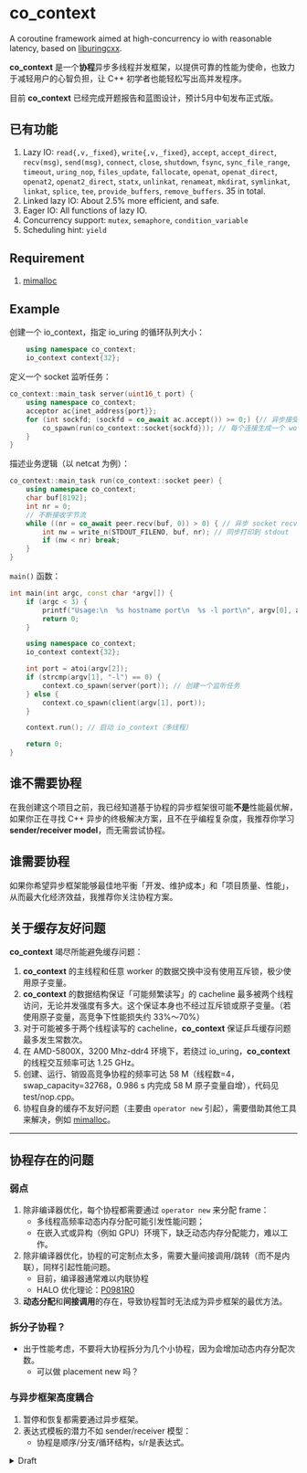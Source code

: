 # co_context

A coroutine framework aimed at high-concurrency io with reasonable latency, based on [liburingcxx](https://github.com/Codesire-Deng/liburingcxx).

**co_context** 是一个**协程**异步多线程并发框架，以提供可靠的性能为使命，也致力于减轻用户的心智负担，让 C++ 初学者也能轻松写出高并发程序。

目前 **co_context** 已经完成开题报告和蓝图设计，预计5月中旬发布正式版。

## 已有功能

1. Lazy IO: `read{,v,_fixed}`, `write{,v,_fixed}`, `accept`, `accept_direct`, `recv(msg)`, `send(msg)`, `connect`, `close`, `shutdown`, `fsync`, `sync_file_range`, `timeout`, `uring_nop`, `files_update`, `fallocate`, `openat`, `openat_direct`, `openat2`, `openat2_direct`,  `statx`, `unlinkat`, `renameat`, `mkdirat`, `symlinkat`, `linkat`, `splice`, `tee`, `provide_buffers`, `remove_buffers`. 35 in total.
2. Linked lazy IO: About 2.5% more efficient, and safe.
3. Eager IO: All functions of lazy IO.
4. Concurrency support: `mutex`, `semaphore`, `condition_variable`
5. Scheduling hint: `yield`

## Requirement

1. [mimalloc](https://github.com/microsoft/mimalloc)

## Example

创建一个 io_context，指定 io_uring 的循环队列大小：

```cpp
    using namespace co_context;
    io_context context{32};
```

定义一个 socket 监听任务：

```cpp
co_context::main_task server(uint16_t port) {
    using namespace co_context;
    acceptor ac{inet_address{port}};
    for (int sockfd; (sockfd = co_await ac.accept()) >= 0;) {// 异步接受 client
        co_spawn(run(co_context::socket{sockfd})); // 每个连接生成一个 worker 任务
    }
}
```

描述业务逻辑（以 netcat 为例）：

```cpp
co_context::main_task run(co_context::socket peer) {
    using namespace co_context;
    char buf[8192];
    int nr = 0;
    // 不断接收字节流
    while ((nr = co_await peer.recv(buf, 0)) > 0) { // 异步 socket recv
        int nw = write_n(STDOUT_FILENO, buf, nr); // 同步打印到 stdout
        if (nw < nr) break;
    }
}
```

`main()` 函数：

```cpp
int main(int argc, const char *argv[]) {
    if (argc < 3) {
        printf("Usage:\n  %s hostname port\n  %s -l port\n", argv[0], argv[0]);
        return 0;
    }

    using namespace co_context;
    io_context context{32};

    int port = atoi(argv[2]);
    if (strcmp(argv[1], "-l") == 0) {
        context.co_spawn(server(port)); // 创建一个监听任务
    } else {
        context.co_spawn(client(argv[1], port));
    }

    context.run(); // 启动 io_context（多线程）

    return 0;
}

```

## 谁不需要协程

在我创建这个项目之前，我已经知道基于协程的异步框架很可能**不是**性能最优解，如果你正在寻找 C++ 异步的终极解决方案，且不在乎编程复杂度，我推荐你学习 **sender/receiver model**，而无需尝试协程。

## 谁需要协程

如果你希望异步框架能够最佳地平衡「开发、维护成本」和「项目质量、性能」，从而最大化经济效益，我推荐你关注协程方案。

## 关于缓存友好问题

**co_context** 竭尽所能避免缓存问题：

1. **co_context** 的主线程和任意 worker 的数据交换中没有使用互斥锁，极少使用原子变量。
2. **co_context** 的数据结构保证「可能频繁读写」的 cacheline 最多被两个线程访问，无论并发强度有多大。这个保证本身也不经过互斥锁或原子变量。（若使用原子变量，高竞争下性能损失约 33%～70%）
3. 对于可能被多于两个线程读写的 cacheline，**co_context** 保证乒乓缓存问题最多发生常数次。
4. 在 AMD-5800X，3200 Mhz-ddr4 环境下，若绕过 io_uring，**co_context** 的线程交互频率可达 1.25 GHz。
5. 创建、运行、销毁高竞争协程的频率可达 58 M（线程数=4，swap_capacity=32768，0.986 s 内完成 58 M 原子变量自增），代码见 test/nop.cpp。
6. 协程自身的缓存不友好问题（主要由 `operator new` 引起），需要借助其他工具来解决，例如 [mimalloc](https://github.com/microsoft/mimalloc)。

---

## 协程存在的问题

### 弱点

1. 除非编译器优化，每个协程都需要通过 `operator new` 来分配 frame：
   - 多线程高频率动态内存分配可能引发性能问题；
   - 在嵌入式或异构（例如 GPU）环境下，缺乏动态内存分配能力，难以工作。
2. 除非编译器优化，协程的可定制点太多，需要大量间接调用/跳转（而不是内联），同样引起性能问题。
   - 目前，编译器通常难以内联协程
   - HALO 优化理论：[P0981R0](http://open-std.org/JTC1/SC22/WG21/docs/papers/2021/p2300r3.html#biblio-p0981r0)
3. **动态分配**和**间接调用**的存在，导致协程暂时无法成为异步框架的最优方法。

### 拆分子协程？

- 出于性能考虑，不要将大协程拆分为几个小协程，因为会增加动态内存分配次数。
  - 可以做 placement new 吗？

### 与异步框架高度耦合

1. 暂停和恢复都需要通过异步框架。
2. 表达式模板的潜力不如 sender/receiver 模型：
   - 协程是顺序/分支/循环结构，s/r是表达式。

<details>

<summary>Draft</summary>

## draft

- 研究 liburingcxx 如何支持多生产者，多消费者并行（线程池中每个线程同时是 IO 生产者和消费者）
- Coroutine 解决内联和动态内存分配问题
- 表达式模板解决 task `&&` `||`。
- 和 `std::execution` 能否兼容

### 线程池实现

- 一个内核线程 polling，一个主线程收集提交、收割推送I/O，其他固定 worker 线程，thread bind core
- 节能模式：信号量表示允许的 idle worker 线程数量。低延模式：每个 worker 都 polling
- 每个 worker 自带两条任务队列（一个sqe，一个cqe），固定长度，原子变量，cacheline友好。sqe放不下就放 std::queue，等有空位再放入共享cache。
- 主线程cqe推送满了就切换到提交sqe
- 主线程sqe提交满了就切换到推送cqe

### eager_io

一种激进的 IO awaiter，在构造函数中初始化 IO 请求并提交。

在被 `co_await` 时，若 IO 早已完成，则无需让出。否则，需要等待 IO 完成后由调度器唤醒。

#### eager_io 的动机

1. 可以轻易部署并行化的 IO 请求，且对于 caller 协程来说是非阻塞的。还可进化出可取消的协程。
2. 尽早提交 IO 请求，可能带来更低的延迟。

#### eager_io 的缺点

涉及多线程并行，需要同步 IO 的状态（未完成、已完成）。至少要保证：调度器必须确保 「eager_io 已经知悉 IO 已完成」，否则可能丢数据。

#### eager_io 的实现

TODO: 改用原子变量，弃用检查队列

**co_context** 假设大多数 eager_io 会陷入「等待状态」，以此为优化立足点

1. eager_io 的 coroutine state(promise) 是调度器负责决定由谁销毁（由调度器或者由协程自己）。
2. eager_io 发起 IO 前，自我标记为「初始状态」「无结果」「无权销毁」，然后发起 IO。
3. eager_io 在「初始状态」下被 `co_await`，检查结果：
   1. 为「无结果」，则自我标记为「等待状态」「有权销毁」「有结果」，让出执行权
   2. 为「有结果」，自我标记为「IO 后状态」（保持「无权销毁」），继续执行。
   3. 析构时，「有权销毁」则销毁协程，否则自我标记为「待销毁」。
4. 调度器收割 IO 时，检查协程的标记：
   1. 为「等待状态」，则将协程加入调度队列，令其自行销毁。
   2. 为「初始状态」（初始、等待叠加态），向协程标记「有结果」，随后将协程加入检查队列
5. 调度器完成一轮提交/收割后，轮询检查队列：
   1. 若协程为「等待状态」，则弹出检查队列，并加入调度队列，令其自行销毁。
   2. 若协程为「初始状态」或者「IO 后状态」，不管它。
   3. 若协程为「待销毁」，销毁它，弹出检查队列。

xxx <-> is_detached is_waiting is_ready

manager:

- ready: xx0 to xx1
  - 1x1 : manager delete task_info, do not resume.
  - 001 : worker will delete task_info, do not resume.
  - 011 : worker will delete task_info, resume

worker:

- wait: x0x to x1x
  - 11x : wait after detached, logic error
  - 010 : suspend, worker will delete task_info
  - 011 : do not suspend, worker will delete task_info
- detach: 0xx to 1xx
  - 1x1 : worker will delete task_info
  - 100 : manager will delete task_info
  - 110 : detach after waited, logic error

此实现中可能的漏洞：

1. 未反省协程发生异常时的内存模型
2. 等你来发现……

### lazy_io

一种懒惰的 IO awaiter，在，在构造函数时什么都不做。

在被 `co_await` 时暂停，并发起 IO 请求，未来等待由调度器唤醒。当前线程轮询可以切入的协程。

#### lazy_io 的实现

1. lazy_io 返回一个 `awaiter`，其中的 `await_suspend` 负责主要逻辑：
   1. 提交一个 IO 请求。
   2. 找到一个已收割的 IO 请求，恢复它
2. `awaiter` 的 `await_resume` 返回特定结果。
3. 析构时，销毁协程。

### semaphore

仅运行在用户态 co_context 的信号量

#### semaphore 的动机

限制 `co_spawn` 和同类活跃协程的并发量

#### semaphore 的实现

1. 参考 std::semaphore，优化 binary_semaphore 的原子变量
2. 链表栈模拟无锁队列，均摊O(1)
3. `acquire` 分别在栈上创建 `awaiter`，形成等待链表
4. `release` 时放出一个release请求，由io_context处理（强制单消费者），放入某个reap_swap

</details>
